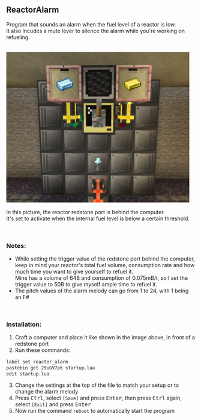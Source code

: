 ## ReactorAlarm
Program that sounds an alarm when the fuel level of a reactor is low.  
It also incudes a mute lever to silence the alarm while you're working on refueling.  

<br>

<img alt="example setup" src="./setup.png" height="400" />

<br>

In this picture, the reactor redstone port is behind the computer.  
It's set to activate when the internal fuel level is below a certain threshold.

<br>

### Notes:

- While setting the trigger value of the redstone port behind the computer, keep in mind your reactor's total fuel volume, consumption rate and how much time you want to give yourself to refuel it.  
  Mine has a volume of 64B and consumption of 0.075mB/t, so I set the trigger value to 50B to give myself ample time to refuel it.
- The pitch values of the alarm melody can go from 1 to 24, with 1 being an F#

<br>

### Installation:
1. Craft a computer and place it like shown in the image above, in front of a redstone port
2. Run these commands:
```
label set reactor_alarm
pastebin get 29uGV7p6 startup.lua
edit startup.lua
```
3. Change the settings at the top of the file to match your setup or to change the alarm melody
4. Press <kbd>Ctrl</kbd>, select `[Save]` and press <kbd>Enter</kbd>, then press <kbd>Ctrl</kbd> again, select `[Exit]` and press <kbd>Enter</kbd>  
5. Now run the command `reboot` to automatically start the program
